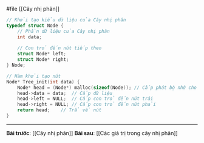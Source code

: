 #file [[Cây nhị phân]]

``` cpp
// Khởi tạo kiểu dữ liệu của Cây nhị phân
typedef struct Node {
	// Phần dữ liệu của Cây nhị phân
	int data;
	
	// Con trỏ đến nút tiếp theo
	struct Node* left;
	struct Node* right;
} Node;

// Hàm khởi tạo nút
Node* Tree_init(int data) {
    Node* head = (Node*) malloc(sizeof(Node)); // Cấp phát bộ nhớ cho nút
    head->data = data;  // Cấp dữ liệu
    head->left = NULL;  // Cấp con trỏ đến nút trái
    head->right = NULL; // Cấp con trỏ đến nút phải
    return head;    // Trẩ về nút
}
```
---
**Bài trước**: [[Cây nhị phân]]
**Bài sau**: [[Các giá trị trong cây nhị phân]]
